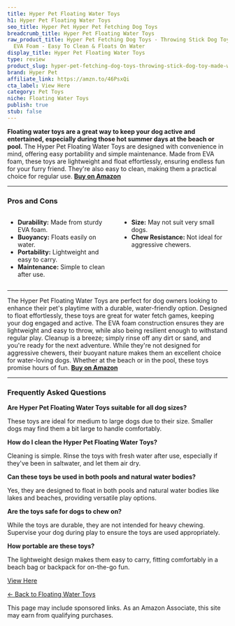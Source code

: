 ```yaml
---
title: Hyper Pet Floating Water Toys
h1: Hyper Pet Floating Water Toys
seo_title: Hyper Pet Hyper Pet Fetching Dog Toys
breadcrumb_title: Hyper Pet Floating Water Toys
raw_product_title: Hyper Pet Fetching Dog Toys - Throwing Stick Dog Toy Made With
  EVA Foam - Easy To Clean & Floats On Water
display_title: Hyper Pet Floating Water Toys
type: review
product_slug: hyper-pet-fetching-dog-toys-throwing-stick-dog-toy-made-with-eva-foam-e-73dd2c22
brand: Hyper Pet
affiliate_link: https://amzn.to/46PsxQi
cta_label: View Here
category: Pet Toys
niche: Floating Water Toys
publish: true
stub: false
---
```


<div id="intro" class="full-width">
  <p><strong>Floating water toys are a great way to keep your dog active and entertained, especially during those hot summer days at the beach or pool.</strong> The Hyper Pet Floating Water Toys are designed with convenience in mind, offering easy portability and simple maintenance. Made from EVA foam, these toys are lightweight and float effortlessly, ensuring endless fun for your furry friend. They're also easy to clean, making them a practical choice for regular use. <a href="https://amzn.to/46PsxQi" rel="nofollow sponsored noopener" target="_blank"><strong>Buy on Amazon</strong></a></p>
</div>

<hr />
<h3 id="pros-cons">Pros and Cons</h3>
<div class="pc-grid" style="display:grid;grid-template-columns:1fr 1fr;gap:16px;">
  <ul>
    <li><strong>Durability:</strong> Made from sturdy EVA foam.</li>
    <li><strong>Buoyancy:</strong> Floats easily on water.</li>
    <li><strong>Portability:</strong> Lightweight and easy to carry.</li>
    <li><strong>Maintenance:</strong> Simple to clean after use.</li>
  </ul>
  <ul>
    <li><strong>Size:</strong> May not suit very small dogs.</li>
    <li><strong>Chew Resistance:</strong> Not ideal for aggressive chewers.</li>
  </ul>
</div>
<hr />

<div class="full-width">
  <p>The Hyper Pet Floating Water Toys are perfect for dog owners looking to enhance their pet's playtime with a durable, water-friendly option. Designed to float effortlessly, these toys are great for water fetch games, keeping your dog engaged and active. The EVA foam construction ensures they are lightweight and easy to throw, while also being resilient enough to withstand regular play. Cleanup is a breeze; simply rinse off any dirt or sand, and you're ready for the next adventure. While they're not designed for aggressive chewers, their buoyant nature makes them an excellent choice for water-loving dogs. Whether at the beach or in the pool, these toys promise hours of fun. <a href="https://amzn.to/46PsxQi" rel="nofollow sponsored noopener" target="_blank"><strong>Buy on Amazon</strong></a></p>
</div>

<hr />
<h3 id="faqs">Frequently Asked Questions</h3>

<p><strong>Are Hyper Pet Floating Water Toys suitable for all dog sizes?</strong></p>
<p>These toys are ideal for medium to large dogs due to their size. Smaller dogs may find them a bit large to handle comfortably.</p>

<p><strong>How do I clean the Hyper Pet Floating Water Toys?</strong></p>
<p>Cleaning is simple. Rinse the toys with fresh water after use, especially if they've been in saltwater, and let them air dry.</p>

<p><strong>Can these toys be used in both pools and natural water bodies?</strong></p>
<p>Yes, they are designed to float in both pools and natural water bodies like lakes and beaches, providing versatile play options.</p>

<p><strong>Are the toys safe for dogs to chew on?</strong></p>
<p>While the toys are durable, they are not intended for heavy chewing. Supervise your dog during play to ensure the toys are used appropriately.</p>

<p><strong>How portable are these toys?</strong></p>
<p>The lightweight design makes them easy to carry, fitting comfortably in a beach bag or backpack for on-the-go fun.</p>
<p><a class="btn" href="https://amzn.to/46PsxQi" target="_blank" rel="nofollow sponsored noopener">View Here</a></p>
<p><a href="/roundups/pet-toys/floating-water-toys/">← Back to Floating Water Toys</a></p>
<aside class="disclosure">This page may include sponsored links. As an Amazon Associate, this site may earn from qualifying purchases.</aside>
